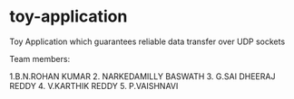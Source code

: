 # toy-application
Toy Application which guarantees reliable data transfer over UDP sockets

Team members:

1.B.N.ROHAN KUMAR
2. NARKEDAMILLY BASWATH
3. G.SAI DHEERAJ REDDY
4. V.KARTHIK REDDY
5. P.VAISHNAVI